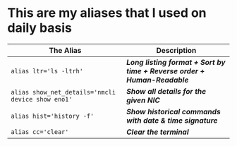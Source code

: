 # This are my aliases that I used on daily basis


| The Alias | Description |
| --- | --- |
| `alias ltr='ls -ltrh'` | ___Long listing format + Sort by time + Reverse order + Human-Readable___ |
| `alias show_net_details='nmcli device show eno1'` | ___Show all details for the given NIC___ |
| `alias hist='history -f'` | ___Show historical commands with date & time signature___ |
| `alias cc='clear'` | ___Clear the terminal___ |
